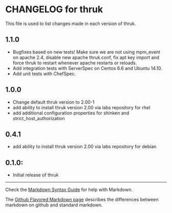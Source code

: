 # CHANGELOG for thruk

This file is used to list changes made in each version of thruk.
## 1.1.0

* Bugfixes based on new tests! Make sure we are not using mpm_event on apache 2.4, disable new apache thruk.conf, fix apt key import and force thruk to restart whenever apache restarts or reloads.
* Add integration tests with ServerSpec on Centos 6.6 and Ubuntu 14.10.
* Add unit tests with ChefSpec.

## 1.0.0

* Change default thruk version to 2.00-1
* add ability to install thruk version 2.00 via labs repository for rhel
* add additional configuration properties for shinken and strict_host_authorization

## 0.4.1

* add ability to install thruk version 2.00 via labs repository for debian

## 0.1.0:

* Initial release of thruk

- - -
Check the [Markdown Syntax Guide](http://daringfireball.net/projects/markdown/syntax) for help with Markdown.

The [Github Flavored Markdown page](http://github.github.com/github-flavored-markdown/) describes the differences between markdown on github and standard markdown.
